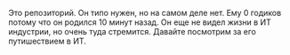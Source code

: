 Это репозиторий. Он типо нужен, но на самом деле нет. 
Ему 0 годиков потому что он родился 10 минут назад.
Он еще не видел жизни в ИТ индустрии, но очень туда стремится.
Давайте посмотрим за его путишествием в ИТ.
